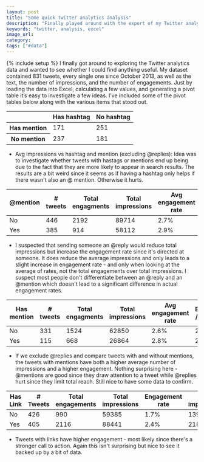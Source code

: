 ```yaml
---
layout: post
title: "Some quick Twitter analytics analysis"
description: "Finally played around with the export of my Twitter analytics in Excel. Nothing too surprising but still an interesting exercise."
keywords: "twitter, analysis, excel"
image_url:
category:
tags: ["#data"]
---
```

{% include setup %}
I finally got around to exploring the Twitter analytics data and wanted to see whether I could find anything useful. My dataset contained 831 tweets, every single one since October 2013, as well as the text, the number of impressions, and the number of engagements. Just by loading the data into Excel, calculating a few values, and generating a pivot table it’s easy to investigate a few ideas. I’ve included some of the pivot tables below along with the various items that stood out.

<table class="table small">
  <thead>
    <tr>
      <th></th>
      <th>Has hashtag</th>
      <th>No hashtag</th>
    </tr>
  </thead>
  <tbody>
    <tr>
      <th>Has mention</th>
      <td>171</td>
      <td>251</td>
    </tr>
    <tr>
      <th>No mention</th>
      <td>237</td>
      <td>181</td>
    </tr>
  </tbody>
</table>

- Avg impressions vs hashtag and mention (excluding @replies): Idea was to investigate whether tweets with hastags or mentions end up being due to the fact that they are more likely to appear in search results. The results are a bit weird since it seems as if having a hashtag only helps if there wasn't also an @ mention. Otherwise it hurts.

<table class="table small">
  <thead>
    <tr>
      <th>@mention</th>
      <th># tweets</th>
      <th>Total engagments</th>
      <th>Total impressions</th>
      <th>Avg engagement rate</th>
      <th>Engagements / Impressions</th>
      <th>Avg impressions</th>
    </tr>
  </thead>
  <tbody>
    <tr>
      <td>No</td>
      <td>446</td>
      <td>2192</td>
      <td>89714</td>
      <td>2.7%</td>
      <td>2.4%</td>
      <td>201</td>
    </tr>
    <tr>
      <td>Yes</td>
      <td>385</td>
      <td>914</td>
      <td>58112</td>
      <td>2.9%</td>
      <td>1.6%</td>
      <td>151</td>
    </tr>
  </tbody>
</table>

- I suspected that sending someone an @reply would reduce total impressions but increase the engagement rate since it's directed at someone. It does reduce the average impressions and only leads to a slight increase in engagement rate - and only when looking at the average of rates, not the total engagements over total impressions. I suspect most people don't differentiate between an @reply and an @mention which doesn't lead to a significant difference in actual engagement rates.

<table class="table small">
  <thead>
    <tr>
      <th>Has mention</th>
      <th># tweets</th>
      <th>Total engagments</th>
      <th>Total impressions</th>
      <th>Avg engagement rate</th>
      <th>Engagements / Impressions</th>
      <th>Avg impressions</th>
    </tr>
  </thead>
  <tbody>
    <tr>
      <td>No</td>
      <td>331</td>
      <td>1524</td>
      <td>62850</td>
      <td>2.6%</td>
      <td>2.4%</td>
      <td>190</td>
    </tr>
    <tr>
      <td>Yes</td>
      <td>115</td>
      <td>668</td>
      <td>26864</td>
      <td>2.8%</td>
      <td>2.5%</td>
      <td>234</td>
    </tr>
  </tbody>
</table>

- If we exclude @replies and compare tweets with and without mentions, the tweets with mentions have both a higher average number of impressions and a higher engagement. Nothing surprising here - @mentions are good since they draw attention to a tweet while @replies hurt since they limit total reach. Still nice to have some data to confirm.

<table class="table small">
  <thead>
    <tr>
      <th>Has Link</th>
      <th># Tweets</th>
      <th>Total engagements</th>
      <th>Total impressions</th>
      <th>Engagement rate</th>
      <th>Avg impressions</th>
    </tr>
  </thead>
  <tbody>
    <tr>
      <td>No</td>
      <td>426</td>
      <td>990</td>
      <td>59385</td>
      <td>1.7%</td>
      <td>139.4</td>
    </tr>
    <tr>
      <td>Yes</td>
      <td>405</td>
      <td>2116</td>
      <td>88441</td>
      <td>2.4%</td>
      <td>218.4</td>
    </tr>
  </tbody>
</table>

- Tweets with links have higher engagement - most likely since there's a stronger call to action. Again this isn't surprising but nice to see it backed up by a bit of data.